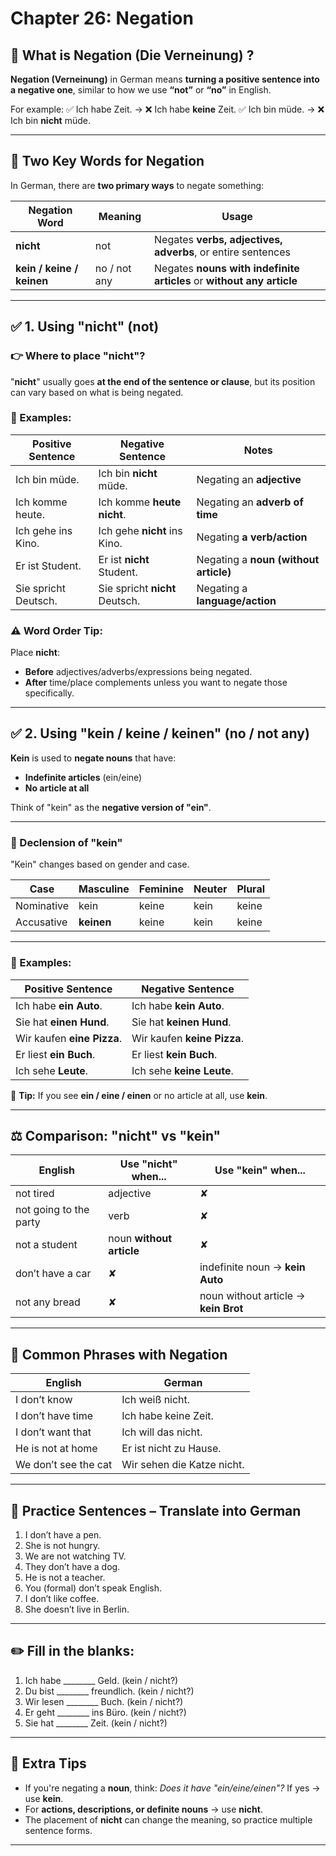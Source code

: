 # Chapter 26: Negation 

## 🎯 What is Negation (Die Verneinung) ?

**Negation (Verneinung)** in German means **turning a positive sentence into a negative one**, similar to how we use **“not”** or **“no”** in English.

For example:
✅ Ich habe Zeit. → ❌ Ich habe **keine** Zeit.
✅ Ich bin müde. → ❌ Ich bin **nicht** müde.

---

## 🔑 Two Key Words for Negation

In German, there are **two primary ways** to negate something:

| Negation Word             | Meaning      | Usage                                                                 |
| ------------------------- | ------------ | --------------------------------------------------------------------- |
| **nicht**                 | not          | Negates **verbs, adjectives, adverbs**, or entire sentences           |
| **kein / keine / keinen** | no / not any | Negates **nouns with indefinite articles** or **without any article** |

---

## ✅ 1. **Using "nicht" (not)**

### 👉 Where to place "nicht"?

"**nicht**" usually goes **at the end of the sentence or clause**, but its position can vary based on what is being negated.

### 📌 Examples:

| Positive Sentence    | Negative Sentence              | Notes                                 |
| -------------------- | ------------------------------ | ------------------------------------- |
| Ich bin müde.        | Ich bin **nicht** müde.        | Negating an **adjective**             |
| Ich komme heute.     | Ich komme **heute nicht**.     | Negating an **adverb of time**        |
| Ich gehe ins Kino.   | Ich gehe **nicht** ins Kino.   | Negating **a verb/action**            |
| Er ist Student.      | Er ist **nicht** Student.      | Negating a **noun (without article)** |
| Sie spricht Deutsch. | Sie spricht **nicht** Deutsch. | Negating a **language/action**        |

### ⚠️ Word Order Tip:

Place **nicht**:

* **Before** adjectives/adverbs/expressions being negated.
* **After** time/place complements unless you want to negate those specifically.

---

## ✅ 2. **Using "kein / keine / keinen" (no / not any)**

**Kein** is used to **negate nouns** that have:

* **Indefinite articles** (ein/eine)
* **No article at all**

Think of "kein" as the **negative version of "ein"**.

---

### 🧱 Declension of "kein"

"Kein" changes based on gender and case.

| Case       | Masculine  | Feminine | Neuter | Plural |
| ---------- | ---------- | -------- | ------ | ------ |
| Nominative | kein       | keine    | kein   | keine  |
| Accusative | **keinen** | keine    | kein   | keine  |

---

### 📌 Examples:

| Positive Sentence          | Negative Sentence           |
| -------------------------- | --------------------------- |
| Ich habe **ein Auto**.     | Ich habe **kein Auto**.     |
| Sie hat **einen Hund**.    | Sie hat **keinen Hund**.    |
| Wir kaufen **eine Pizza**. | Wir kaufen **keine Pizza**. |
| Er liest **ein Buch**.     | Er liest **kein Buch**.     |
| Ich sehe **Leute**.        | Ich sehe **keine Leute**.   |

🧠 **Tip:** If you see **ein / eine / einen** or no article at all, use **kein**.

---

## ⚖️ Comparison: "nicht" vs "kein"

| English                | Use "nicht" when...      | Use "kein" when...                   |
| ---------------------- | ------------------------ | ------------------------------------ |
| not tired              | adjective                | ✘                                    |
| not going to the party | verb                     | ✘                                    |
| not a student          | noun **without article** | ✘                                    |
| don’t have a car       | ✘                        | indefinite noun → **kein Auto**      |
| not any bread          | ✘                        | noun without article → **kein Brot** |

---

## 💬 Common Phrases with Negation

| English              | German                     |
| -------------------- | -------------------------- |
| I don’t know         | Ich weiß nicht.            |
| I don’t have time    | Ich habe keine Zeit.       |
| I don’t want that    | Ich will das nicht.        |
| He is not at home    | Er ist nicht zu Hause.     |
| We don’t see the cat | Wir sehen die Katze nicht. |

---

## 🧪 Practice Sentences – Translate into German

1. I don’t have a pen.
2. She is not hungry.
3. We are not watching TV.
4. They don’t have a dog.
5. He is not a teacher.
6. You (formal) don’t speak English.
7. I don’t like coffee.
8. She doesn’t live in Berlin.

---

## ✏️ Fill in the blanks:

1. Ich habe \_\_\_\_\_\_\_\_ Geld. (kein / nicht?)
2. Du bist \_\_\_\_\_\_\_\_ freundlich. (kein / nicht?)
3. Wir lesen \_\_\_\_\_\_\_\_ Buch. (kein / nicht?)
4. Er geht \_\_\_\_\_\_\_\_ ins Büro. (kein / nicht?)
5. Sie hat \_\_\_\_\_\_\_\_ Zeit. (kein / nicht?)

---

## 🧠 Extra Tips

* If you're negating a **noun**, think: *Does it have "ein/eine/einen"?* If yes → use **kein**.
* For **actions, descriptions, or definite nouns** → use **nicht**.
* The placement of **nicht** can change the meaning, so practice multiple sentence forms.

---